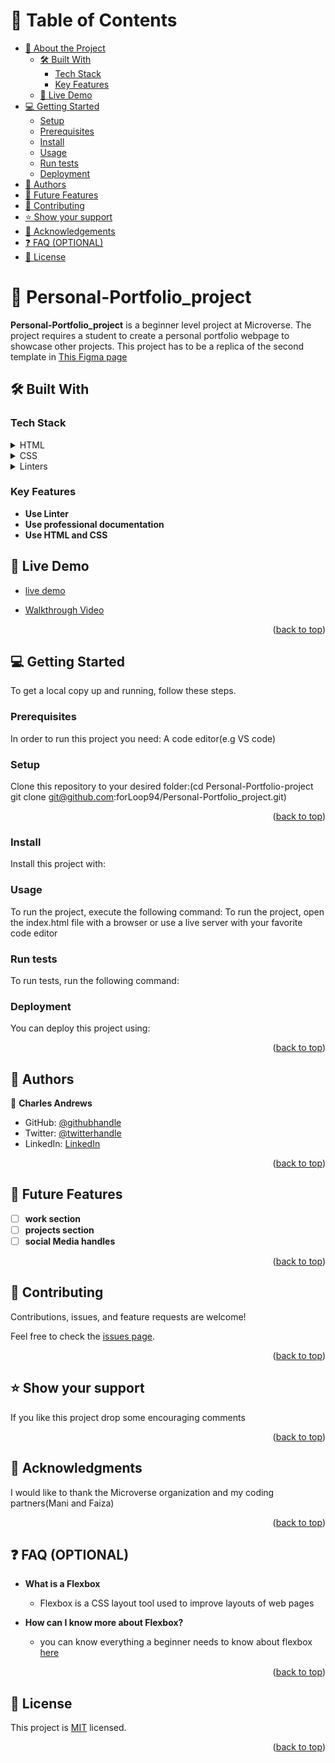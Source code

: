 
# 📗 Table of Contents

- [📖 About the Project](#about-project)
  - [🛠 Built With](#built-with)
    - [Tech Stack](#tech-stack)
    - [Key Features](#key-features)
  - [🚀 Live Demo](#live-demo)
- [💻 Getting Started](#getting-started)
  - [Setup](#setup)
  - [Prerequisites](#prerequisites)
  - [Install](#install)
  - [Usage](#usage)
  - [Run tests](#run-tests)
  - [Deployment](#triangular_flag_on_post-deployment)
- [👥 Authors](#authors)
- [🔭 Future Features](#future-features)
- [🤝 Contributing](#contributing)
- [⭐️ Show your support](#support)
- [🙏 Acknowledgements](#acknowledgements)
- [❓ FAQ (OPTIONAL)](#faq)
- [📝 License](#license)




# 📖 Personal-Portfolio_project <a name="about-project"></a>


**Personal-Portfolio_project** is a beginner level project at Microverse. The project requires a student to create a personal portfolio webpage to showcase other projects. This project has to be a replica of the second template in <a href="https://www.figma.com/file/l7SqJ3ZfkAKih9sFxvWSR4/Microverse-Student-Project-1?node-id=48-27&t=OXd5OuNgyoNdzlSz-0">This Figma page</a>

## 🛠 Built With <a name="built-with"></a>

### Tech Stack <a name="tech-stack"></a>


<details>
  <summary>HTML</summary>
</details>

<details>
  <summary>CSS</summary>
</details>

<details>
  <summary>Linters</summary>
</details>

### Key Features <a name="key-features"></a>

- **Use Linter**
- **Use professional documentation**
- **Use HTML and CSS**


## 🚀 Live Demo <a name="live-demo"></a>

- <a href="https://forloop94.github.io/Personal-Portfolio_project/">live demo</a>

- <a href="https://www.loom.com/share/e3fed40260a644e98462ce3c1ffe0a76">Walkthrough Video</a>

<p align="right">(<a href="#readme-top">back to top</a>)</p>


## 💻 Getting Started <a name="getting-started"></a>

To get a local copy up and running, follow these steps.

### Prerequisites

In order to run this project you need: A code editor(e.g VS code)

### Setup

Clone this repository to your desired folder:(cd Personal-Portfolio-project
git clone git@github.com:forLoop94/Personal-Portfolio_project.git)


<p align="right">(<a href="#readme-top">back to top</a>)</p>


### Install

Install this project with:


### Usage

To run the project, execute the following command: To run the project, open the index.html file with a browser or use a live server with your favorite code editor


### Run tests

To run tests, run the following command:

<!--
Example command:

```sh
  bin/rails test test/models/article_test.rb
```
--->

### Deployment

You can deploy this project using:

<!--
Example:

```sh

```
 -->

<p align="right">(<a href="#readme-top">back to top</a>)</p>

## 👥 Authors <a name="authors"></a>


👤 **Charles Andrews**

- GitHub: [@githubhandle](https://github.com/forLoop94)
- Twitter: [@twitterhandle](https://twitter.com/_AndrewsCharles)
- LinkedIn: [LinkedIn](https://linkedin.com/in/andrewscharles94)


<p align="right">(<a href="#readme-top">back to top</a>)</p>



## 🔭 Future Features <a name="future-features"></a>

- [ ] **work section**
- [ ] **projects section**
- [ ] **social Media handles**

<p align="right">(<a href="#readme-top">back to top</a>)</p>




## 🤝 Contributing <a name="contributing"></a>

Contributions, issues, and feature requests are welcome!

Feel free to check the [issues page](../../issues/).

<p align="right">(<a href="#readme-top">back to top</a>)</p>


<!-- SUPPORT -->

## ⭐️ Show your support <a name="support"></a>


If you like this project drop some encouraging comments

<p align="right">(<a href="#readme-top">back to top</a>)</p>



## 🙏 Acknowledgments <a name="acknowledgements"></a>


I would like to thank the Microverse organization and my coding partners(Mani and Faiza)

<p align="right">(<a href="#readme-top">back to top</a>)</p>


## ❓ FAQ (OPTIONAL) <a name="faq"></a>


- **What is a Flexbox**

  - Flexbox is a CSS layout tool used to improve layouts of web pages

- **How can I know more about Flexbox?**

  - you can know everything a beginner needs to know about flexbox <a href="https://css-tricks.com/snippets/css/a-guide-to-flexbox/">here</a>

<p align="right">(<a href="#readme-top">back to top</a>)</p>


## 📝 License <a name="license"></a>

This project is [MIT](./LICENSE) licensed.

<p align="right">(<a href="#readme-top">back to top</a>)</p>

